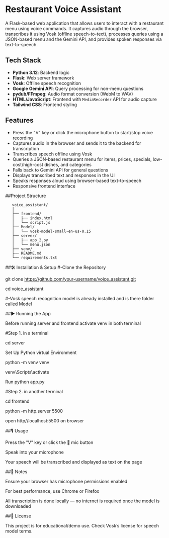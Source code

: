# Restaurant Voice Assistant

A Flask-based web application that allows users to interact with a restaurant menu using voice commands. It captures audio through the browser, transcribes it using Vosk (offline speech-to-text), processes queries using a JSON-based menu and the Gemini API, and provides spoken responses via text-to-speech.

## Tech Stack
- **Python 3.12**: Backend logic
- **Flask**: Web server framework
- **Vosk**: Offline speech recognition
- **Google Gemini API**: Query processing for non-menu questions
- **pydub/FFmpeg**: Audio format conversion (WebM to WAV)
- **HTML/JavaScript**: Frontend with `MediaRecorder` API for audio capture
- **Tailwind CSS**: Frontend styling

## Features
- Press the "V" key or click the microphone button to start/stop voice recording
- Captures audio in the browser and sends it to the backend for transcription
- Transcribes speech offline using Vosk
- Queries a JSON-based restaurant menu for items, prices, specials, low-cost/high-cost dishes, and categories
- Falls back to Gemini API for general questions
- Displays transcribed text and responses in the UI
- Speaks responses aloud using browser-based text-to-speech
- Responsive frontend interface


##Project Structure

<!-- TREEVIEW START -->
    
       voice_assistant/
       │
       ├── frontend/
       │   ├── index.html
       │   └── script.js
       ├── Model/
       │   └── vosk-model-small-en-us-0.15 
       ├── server/
       │   ├── app_2.py
       │   └── menu.json
       ├── venv/
       ├── README.md
       └── requirements.txt


##🛠️ Installation & Setup
#-Clone the Repository

git clone https://github.com/your-username/voice_assistant.git

cd voice_assistant

#-Vosk speech recognition model is already installed and is there folder called Model

##▶️ Running the App

Before running server and frontend activate venv in both terminal

#Step 1. in a terminal

cd server

Set Up Python virtual Environment

python -m venv venv

venv\Scripts\activate

Run python app.py

#Step 2. in another terminal

cd frontend 

python -m http.server 5500

open http//localhost:5500 on browser
 
##🎙️ Usage

Press the "V" key or click the 🎤 mic button

Speak into your microphone

Your speech will be transcribed and displayed as text on the page

##📌 Notes

Ensure your browser has microphone permissions enabled

For best performance, use Chrome or Firefox

All transcription is done locally — no internet is required once the model is downloaded

##📄 License

This project is for educational/demo use. Check Vosk’s license for speech model terms.
